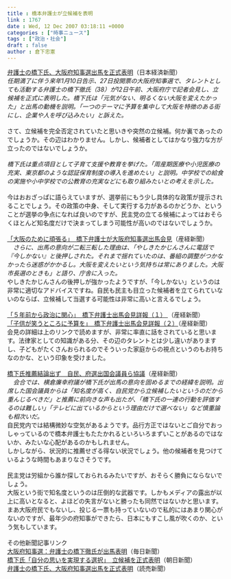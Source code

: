 ```yaml
---
title : 橋本弁護士が立候補を表明
link : 1767
date : Wed, 12 Dec 2007 03:18:11 +0000
categories : ["時事ニュース"]
tags : ["政治・社会"]
draft : false
author : 倉下忠憲
---
```


<A HREF="http://www.nikkei.co.jp/news/main/20071212AT5C1200A12122007.html" TARGET="_blank">弁護士の橋下氏、大阪府知事選出馬を正式表明</A>（日本経済新聞）<BR><I>任期満了に伴う来年1月10日告示、27日投開票の大阪府知事選で、タレントとしても活動する弁護士の橋下徹氏（38）が12日午前、大阪府庁で記者会見し、立候補を正式に表明した。橋下氏は「元気がない、明るくない大阪を変えたかった」と出馬の動機を説明。「一つのテーマに予算を集中して大阪を特徴のある街にし、企業や人を呼び込みたい」と訴えた。 </I><BR><BR>さて、立候補を完全否定されていたと思いきや突然の立候補。何か裏であったのでしょうか。その辺はわかりません。しかし、候補者としてはかなり強力な方が立ったのではないでしょうか。<BR><BR><I>橋下氏は重点項目として子育て支援や教育を挙げた。「周産期医療や小児医療の充実、東京都のような認証保育制度の導入を進めたい」と説明。中学校での給食の実施や小中学校での公教育の充実などにも取り組みたいとの考えを示した。</I><BR><BR>今はおおざっぱに語らえていますが、選挙前にもう少し具体的な政策が提示されることでしょう。その政策の中身、そして実行する力があるのかどうか、ということが選挙の争点になれば良いのですが、民主党の立てる候補によってはおそらくほとんど知名度だけで決まってしまう可能性が高いのではないでしょうか。<BR><BR><A HREF="http://sankei.jp.msn.com/politics/local/071212/lcl0712121012000-n1.htm" TARGET="_blank">「大阪のために頑張る」　橋下弁護士が大阪府知事選出馬会見</A>（産経新聞）<BR><I>　さらに、出馬の意向が二転三転した理由は、「やしきたかじんさんに電話で『今しかない』と後押しされた。それまで揺れていたのは、番組の調整がつかなかったら迷惑がかかるし。大阪を変えたいという気持ちは常にありました。大阪市長選のときも」と語り、庁舎に入った。</I><BR>やしきたかじんさんの後押しが強かったようですが、「今しかない」というのは非常に適切なアドバイスですね。自民も民主も目立った候補者を立てられていないのならば、立候補して当選する可能性は非常に高いと言えるでしょう。<BR><BR><A HREF="http://sankei.jp.msn.com/politics/local/071212/lcl0712121054002-n1.htm" TARGET="_blank">「５年前から政治に関心」　橋下弁護士出馬会見詳報（１） </A>（産経新聞）<BR><A HREF="http://sankei.jp.msn.com/politics/local/071212/lcl0712121119003-n1.htm" TARGET="_blank">「子供が笑うところに予算を」　橋下弁護士出馬会見詳報（２）</A>（産経新聞）<BR>会見の詳細は上のリンクで読めますが、非常に率直に話をされていると思います。法律家としての知識がある分、その辺のタレントとは少し違いがありますし、子どもがたくさんおられるのでそういった家庭からの視点というのもお持ちなのかな、という印象を受けました。<BR><BR><A HREF="http://sankei.jp.msn.com/politics/situation/071212/stt0712121023002-n1.htm" TARGET="_blank">橋下氏推薦結論出ず　自民、府選出国会議員ら協議</A>（産経新聞）<BR><I>　会合では、横倉廉幸府議が橋下氏が出馬の意向を固めるまでの経緯を説明。出席した国会議員からは「知名度が高く、自民党から立候補したいというのだから重んじるべきだ」と推薦に前向きな声も出たが、「橋下氏の一連の行動を評価するのは難しい」「テレビに出ているからという理由だけで選べない」など慎重論も相次いだ。</I><BR>自民党内では結構微妙な空気があるようです。品行方正ではないとご自分でおっしゃっているので橋本弁護士もたたかれるといろいろまずいことがあるのではないか、みたいな心配があるのかもしれません。<BR>しかしながら、状況的に推薦せざる得ない状況でしょう。他の候補者を見つけているような時間もあまりなさそうです。<BR><BR>民主党は労組から誰か探しておられるみたいですが、おそらく勝負にならないでしょう。<BR>大阪という街で知名度というのは圧倒的な武器です。しかもメディアの露出が以上に高いとなると、よほどの失言がないと勝ったも同然ではないかと思います。まあ大阪府民でもないし、投じる一票も持っていないので私的にはあまり関心がないのですが、最年少の府知事ができたら、日本にもすこし風が吹くのか、という気もしています。<BR><BR>その他新聞記事リンク<BR><A HREF="http://mainichi.jp/select/today/news/20071212k0000e010017000c.html" TARGET="_blank">大阪府知事選：弁護士の橋下徹氏が出馬表明</A>（毎日新聞）<BR><A HREF="http://www.asahi.com/politics/update/1212/OSK200712120023.html" TARGET="_blank">橋下氏「自分の思いを実現する選択」　立候補を正式表明</A>（朝日新聞）<BR><A HREF="http://www.yomiuri.co.jp/politics/news/20071212it03.htm?from=top" TARGET="_blank">弁護士の橋下氏、大阪府知事選出馬を正式表明</A>（読売新聞）<BR><BR><BR><BR><BR><BR><br><br>
